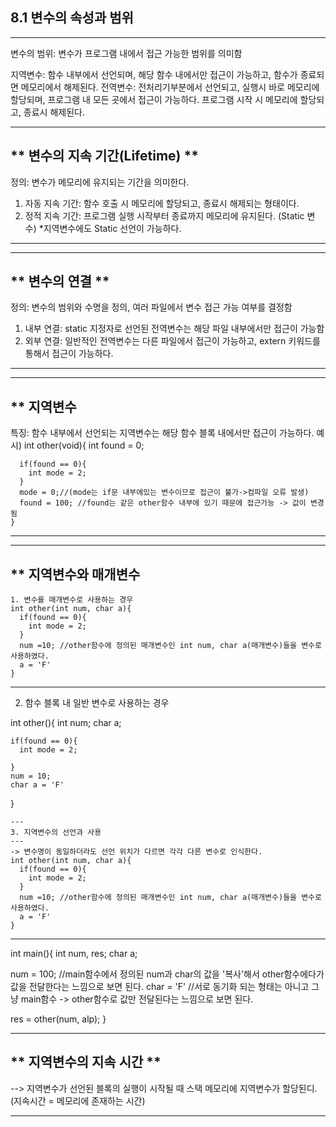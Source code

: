 ## 8.1 변수의 속성과 범위

---

변수의 범위: 변수가 프로그램 내에서 접근 가능한 범위를 의미함

지역변수: 함수 내부에서 선언되며, 해당 함수 내에서만 접근이 가능하고, 함수가 종료되면 메모리에서 해제된다.
전역변수: 전처리기부분에서 선언되고, 실행시 바로 메모리에 할당되며, 프로그램 내 모든 곳에서 접근이 가능하다. 프로그램 시작 시 메모리에 할당되고, 종료시 해제된다.

---
** 변수의 지속 기간(Lifetime) **
---
정의: 변수가 메모리에 유지되는 기간을 의미한다.
1. 자동 지속 기간: 함수 호출 시 메모리에 할당되고, 종료시 해제되는 형태이다.
2. 정적 지속 기간: 프로그램 실행 시작부터 종료까지 메모리에 유지된다. (Static 변수)
   *지역변수에도 Static 선언이 가능하다.
---

---
** 변수의 연결 **
---
정의: 변수의 범위와 수명을 정의, 여러 파일에서 변수 접근 가능 여부를 결정함
1. 내부 연결: static 지정자로 선언된 전역변수는 해당 파일 내부에서만 접근이 가능함
2. 외부 연결: 일반적인 전역변수는 다른 파일에서 접근이 가능하고, extern 키워드를 통해서 접근이 가능하다.
---

---
** 지역변수
---
특징: 함수 내부에서 선언되는 지역변수는 해당 함수 블록 내에서만 접근이 가능하다.
예시) int other(void){
      int found = 0;

      if(found == 0){
        int mode = 2;
      }
      mode = 0;//(mode는 if문 내부에있는 변수이므로 접근이 불가->컴파일 오류 발생)
      found = 100; //found는 같은 other함수 내부에 있기 때문에 접근가능 -> 값이 변경됨
    }

---

---
** 지역변수와 매개변수
---
```
1. 변수를 매개변수로 사용하는 경우
int other(int num, char a){
  if(found == 0){
    int mode = 2;
  }
  num =10; //other함수에 정의된 매개변수인 int num, char a(매개변수)들을 변수로 사용하였다.
  a = 'F'
}
```
---
2. 함수 블록 내 일반 변수로 사용하는 경우

int other(){
  int num;
  char a;

    if(found == 0){
      int mode = 2;
      
    }
    num = 10;
    char a = 'F'
}
```
---
3. 지역변수의 선언과 사용
---
-> 변수명이 동일하더라도 선언 위치가 다르면 각각 다른 변수로 인식한다.
int other(int num, char a){
  if(found == 0){
    int mode = 2;
  }
  num =10; //other함수에 정의된 매개변수인 int num, char a(매개변수)들을 변수로 사용하였다.
  a = 'F'
}
```
---

int main(){
  int num, res;
  char a;

  num = 100;    //main함수에서 정의된 num과 char의 값을 '복사'해서 other함수에다가 값을 전달한다는 느낌으로 보면 된다.
  char = 'F'    //서로 동기화 되는 형태는 아니고 그냥 main함수 -> other함수로 값만 전달된다는 느낌으로 보면 된다.

  res = other(num, alp);
}


---
** 지역변수의 지속 시간 **
---

--> 지역변수가 선언된 블록의 실행이 시작될 때 스택 메모리에 지역변수가 할당된디.(지속시간 = 메모리에 존재하는 시간)

---


